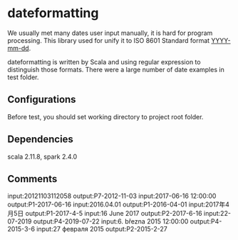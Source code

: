 # dateformatting

We usually met many dates user input manually, it is hard for program processing. This library used for unify it to ISO 8601 Standard format [YYYY-mm-dd](https://en.wikipedia.org/wiki/ISO_8601).

dateformatting is written by Scala and using regular expression to distinguish those formats. There were a large number of date examples in test folder.

## Configurations
Before test, you should set working directory to project root folder.

## Dependencies
scala 2.11.8, spark 2.4.0

## Comments
input:20121103112058		output:P7-2012-11-03
input:2017-06-16 12:00:00		output:P1-2017-06-16
input:2016.04.01		output:P1-2016-04-01
input:2017年4月5日		output:P1-2017-4-5
input:16 June 2017		output:P2-2017-6-16
input:22-07-2019		output:P4-2019-07-22
input:6. března 2015 12:00:00		output:P4-2015-3-6
input:27 февраля 2015		output:P2-2015-2-27